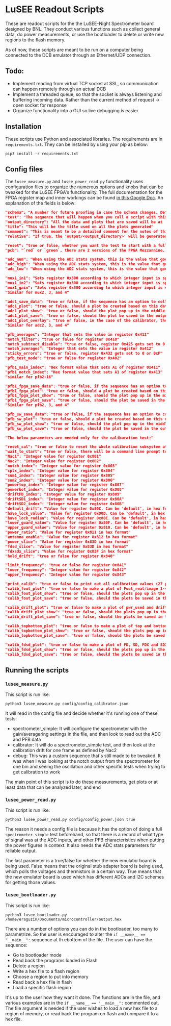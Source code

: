 # LuSEE Readout Scripts

These are readout scripts for the the LuSEE-Night Spectrometer board designed by BNL. They conduct various functions such as collect general data, do power measurements, or use the bootloader to delete or write new regions to the flash memory.

As of now, these scripts are meant to be run on a computer being connected to the DCB emulator through an Ethernet/UDP connection.

## Todo:
* Implement reading from virtual TCP socket at SSL, so communication can happen remotely through an actual DCB
* Implement a threaded queue, so that the socket is always listening and buffering incoming data. Rather than the current method of request -> open socket for response
* Organize functionality into a GUI so live debugging is easier

## Installation
These scripts use Python and associated libraries. The requirements are in `requirements.txt`. They can be installed by using your pip as below:

```console
pip3 install -r requirements.txt
```
## Config files
The `lusee_measure.py` and `lusee_power_read.py` functionality uses configuration files to organize the numerous options and knobs that can be tweaked for the LuSEE FPGA's functionality. The full documentation for the FPGA register map and inner workings can be found [in this Google Doc](https://docs.google.com/document/d/1nYvZ_bvYrfkG3akz7YOnAUKMPMGPlmQmX-YEOfuaNGs/edit#heading=h.fmkuyenh6zac "LuSEE-Night Spectrometer FPGA documentation"). An explanation of the fields is below:
```json
"schema": "A number for future proofing in case the schema changes. Default is '1'"
"test": "The sequence that will happen when you call a script with this config file. Current implementations are `spectrometer_simple`, `calibrator` and `debug`"
"output_directory": "All the data and plots that are saved will be at 'output/<this directory>'"
"title": "This will be the title used on all the plots generated"
"comment": "This is meant to be a detailed comment for the notes of this data collection. Will also be in the spreadsheet of the power benchmarking."
"relative": "If true, the 'output/<output_directory>' will be generated in the top level of this directory. If false, then the <output_directory> will be taken as an absolute path"

"reset": "true or false, whether you want the test to start with a full system reset. It can take up to 5 seconds."
"pcb": "`red` or `green`, there are 2 versions of the FPGA Mezzannine. `red` was the old one, all final versions will be `green`."

"adc_num": "When using the ADC stats system, this is the value that goes to register 0x321. It's interpreted as a hex value, so use 0xFFFE for example"
"adc_high": "When using the ADC stats system, this is the value that goes to register 0x322. It's interpreted as a hex value, so use 0x3FFF for example"
"adc_low": "When using the ADC stats system, this is the value that goes to register 0x323. It's interpreted as a hex value, so use 0x0 for example"

"mux1_in1": "Sets register 0x500 according to which integer input is specified here for the P side"
"mux1_in2": "Sets register 0x500 according to which integer input is specified here for the N side"
"mux1_gain": "Sets register 0x500 according to which integer input is specified here for the gain"
"Similar for mux2, 3, and 4"

"adc1_save_data": "true or false, if the sequence has an option to collect ADC data after configuration, data will be saved"
"adc1_plot": "true or false, should a plot be created based on this data"
"adc1_plot_show": "true or false, should the plot pop up in the middle of the sequence (this pauses it until closed)"
"adc1_plot_save": "true or false, should the plot be saved in the output directory"
"adc1_plot_overlay": "true or false, in the case of the calibrator, the ADC input can be plotted to overlay it in 2048 samples to see how well matched the calibration sequence is. The plot being shown/saved will follow the above conventions"
"Similar for adc2, 3, and 4"

"pfb_averages": "Integer that sets the value in register 0x411"
"notch_filter": "true or false for register 0x410"
"notch_subtract_disable": "true or false, register 0x425 gets set to 0 or 0xFFFF"
"notch_averages": "Integer that sets the value in register 0x412"
"sticky_errors": "true or false, register 0x432 gets set to 0 or 0xF"
"pfb_test_mode": "true or false for register 0x402"

"pfb1_main_index": "Hex format value that sets A1 of register 0x411"
"pfb1_notch_index": "Hex format value that sets A1 of register 0x413"
"similar for pfb2-16"

"pfb1_fpga_save_data": "true or false, if the sequence has an option to collect spectrum data after configuration through the FPGA interface, data will be saved"
"pfb1_fpga_plot": "true or false, should a plot be created based on this data"
"pfb1_fpga_plot_show": "true or false, should the plot pop up in the middle of the sequence (this pauses it until closed)"
"pfb1_fpga_plot_save": "true or false, should the plot be saved in the output directory"
"Similar for pfb2, 3, and 4"

"pfb_sw_save_data": "true or false, if the sequence has an option to collect spectrum data after configuration through the microcontroller interface (includes all 16 channels), data will be saved"
"pfb_sw_plot": "true or false, should a plot be created based on this data"
"pfb_sw_plot_show": "true or false, should the plot pop up in the middle of the sequence (this pauses it until closed)"
"pfb_sw_plot_save": "true or false, should the plot be saved in the output directory"

"The below parameters are needed only for the calibaration test:"

"reset_cal": "true or false to reset the whole calibration subsystem at the beginning of the sequence. true means that you will get the actual initial searching from the default drift value"
"wait_to_start": "true or false, there will be a command line prompt to continue before the PFB and calibration is enabled. This helps if you want to set up the incoming calibration signal and then push go."
"Nac1": "Integer value for register 0x801"
"Nac2": "Integer value for register 0x802"
"notch_index": "Integer value for register 0x803"
"cplx_index": "Integer value for register 0x804"
"sum1_index": "Integer value for register 0x805"
"sum2_index": "Integer value for register 0x806"
"powertop_index": "Integer value for register 0x807"
"powerbot_index": "Integer value for register 0x808"
"driftFD_index": "Integer value for register 0x809"
"driftSD1_index": "Integer value for register 0x80A"
"driftSD2_index": "Integer value for register 0x80B"
"default_drift": "Value for register 0x80C. Can be 'default', in hex format like 0xFFFF1234, or a float like 5e-5"
"have_lock_value": "Value for register 0x80D. Can be 'default', in hex format like 0xFFFF1234, or a float like 5e-5"
"have_lock_radian": "Value for register 0x80E. Can be 'default', in hex format like 0xFFFF1234, or a float like 5e-5"
"lower_guard_value": "Value for register 0x80F. Can be 'default', in hex format like 0xFFFF1234, or a float like 5e-5"
"upper_guard_value": "Value for register 0x810. Can be 'default', in hex format like 0xFFFF1234, or a float like 5e-5"
"power_ratio": "Value for register 0x811 in hex format"
"antenna_enable": "Value for register 0x812 in hex format"
"power_slice": "Value for register 0x83D in hex format"
"fdsd_slice": "Value for register 0x83D in hex format"
"fdxsdx_slice": "Value for register 0x83F in hex format"
"hold_drift": "true or false for register 0x840"

"limit_frequency": "true or false for register 0x841"
"lower_frequency": "Integer value for register 0x842"
"upper_frequency": "Integer value for register 0x843"

"print_calib": "true or false to print out all calibration values (27 parameters with 2048 values each) in the command line. Used for debugging"
"calib_fout_plot": "true or false to make a plot of Fout_real/image 1-4"
"calib_fout_plot_show": "true or false, should the plots pop up in the middle of the sequence (this pauses it until closed)"
"calib_fout_plot_save": "true or false, should the plots be saved in the output directory"

"calib_drift_plot": "true or false to make a plot of pwr_used and drift values"
"calib_drift_plot_show": "true or false, should the plots pop up in the middle of the sequence (this pauses it until closed)"
"calib_drift_plot_save": "true or false, should the plots be saved in the output directory"

"calib_topbottom_plot": "true or false to make a plot of top and bottom power values"
"calib_topbottom_plot_show": "true or false, should the plots pop up in the middle of the sequence (this pauses it until closed)"
"calib_topbottom_plot_save": "true or false, should the plots be saved in the output directory"

"calib_fdsd_plot": "true or false to make a plot of FD, SD, FDX and SDX values"
"calib_fdsd_plot_show": "true or false, should the plots pop up in the middle of the sequence (this pauses it until closed)"
"calib_fdsd_plot_save": "true or false, should the plots be saved in the output directory"
```
## Running the scripts
### `lusee_measure.py`
This script is run like:
```console
python3 lusee_measure.py config/config_calibrator.json
```

It will read in the config file and decide whether it's running one of these tests:
* spectrometer_simple: It will configure the spectrometer with the gain/averagering settings in the file, and then look to read out the ADC and PFB data
* calibrator: It will do a spectrometer_simple test, and then look at the calibration drift for one frame as defined by Nac2
* debug: This was a custom sequence that's still made to be tweaked. It was when I was looking at the notch output from the spectrometer for one bin and seeing the oscillation and other specific tests when trying to get calibration to work

The main point of this script is to do these measurements, get plots or at least data that can be analyzed later, and end

### `lusee_power_read.py`
This script is run like:
```console
python3 lusee_power_read.py config/config_power.json true
```

The reason it needs a config file is because it has the option of doing a full `spectrometer_simple` test beforehand, so that there is a record of what type of signal was at the ADC inputs, and other PFB characteristics when putting the power figures in context. It also needs the ADC stats parameters for reliable output.

The last parameter is a true/false for whether the new emulator board is being used. False means that the original stub adapter board is being used, which polls the voltages and thermistors in a certain way. True means that the new emulator board is used which has different ADCs and I2C schemes for getting those values.

### `lusee_bootloader.py`
This script is run like:
```console
python3 lusee_bootloader.py /home/eraguzin/Documents/microcontroller/output.hex
```

There are a number of options you can do in the bootloader, too many to parametrize. So the user is encouraged to alter the `if __name__ == "__main__":` sequence at th ebottom of the file. The user can have the sequence:
* Go to bootloader mode
* Read back the programs loaded in Flash
* Delete a region
* Write a hex file to a flash region
* Choose a region to put into memory
* Read back a hex file in flash
* Load a specific flash region

It's up to the user how they want it done. The functions are in the file, and various examples are in the `if __name__ == "__main__":` commented out. The file argument is needed if the user wishes to load a new hex file to a region of memory, or read back the program on flash and compare it to a hex file.

